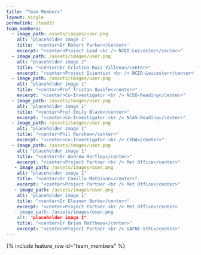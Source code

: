```yaml
---
title: "Team Members"
layout: single
permalink: /team3/
team_members:
  - image_path: assets/images/user.png
    alt: "placeholder image 1"
    title: '<center>Dr Robert Parker</center>'
    excerpt: "<center>Project Lead <br /> NCEO-Leicester</center>"
  - image_path: /assets/images/user.png
    alt: "placeholder image 2"
    title: "<center>Dr Cristina Ruiz Villena</center>"
    excerpt: "<center>Project Scientist <br /> NCEO-Leicester</center>"
  - image_path: /assets/images/user.png
    alt: "placeholder image 1"
    title: "<center>Prof Tristan Quaife</center>"
    excerpt: "<center>Co-Investigator <br /> NCEO-Reading</center>"
  - image_path: /assets/images/user.png
    alt: "placeholder image 1"
    title: "<center>Prof Emily Black</center>"
    excerpt: "<center>Co-Investigator <br /> NCAS-Reading</center>"
  - image_path: /assets/images/user.png
    alt: "placeholder image 1"
    title: "<center>Phil Kershaw</center>"
    excerpt: "<center>Co-Investigator <br /> CEDA</center>"
  - image_path: /assets/images/user.png
    alt: "placeholder image 1"
    title: "<center>Dr Andrew Hartley</center>"
    excerpt: "<center>Project Partner <br /> Met Office</center>"
   - image_path: /assets/images/user.png
    alt: "placeholder image 1"
    title: "<center>Dr Camilla Mathison</center>"
    excerpt: "<center>Project Partner <br /> Met Office</center>"
   - image_path: /assets/images/user.png
    alt: "placeholder image 1"
    title: "<center>Dr Eleanor Burke</center>"
    excerpt: "<center>Project Partner <br /> Met Office</center> 
   - image_path: /assets/images/user.png
    alt: "placeholder image 1"
    title: "<center>Dr Brian Matthews</center>"
    excerpt: "<center>Project Partner <br /> DAFNI-STFC</center>"
---
```



{% include feature_row id="team_members" %}
